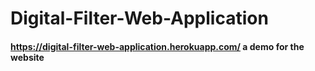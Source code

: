 # Digital-Filter-Web-Application

#### https://digital-filter-web-application.herokuapp.com/ a demo for the website

